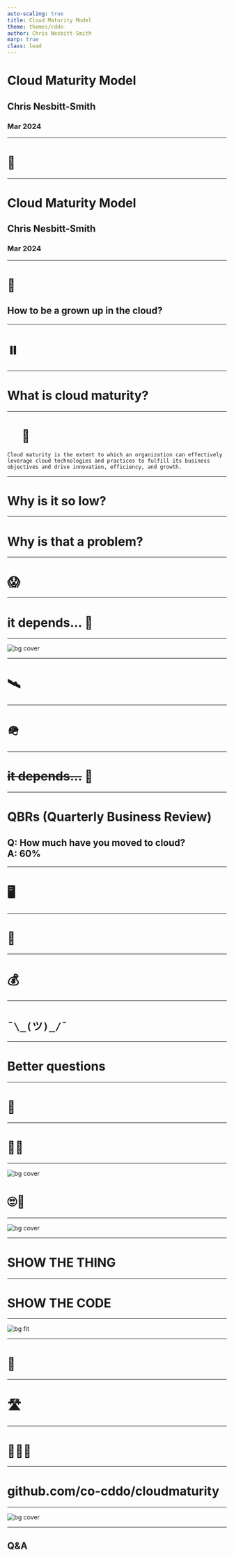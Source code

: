 ```yaml
---
auto-scaling: true
title: Cloud Maturity Model
theme: themes/cddo
author: Chris Nesbitt-Smith
marp: true
class: lead
---
```


# Cloud Maturity Model

## Chris Nesbitt-Smith

### Mar 2024


---

# 🎥 <!--fit-->

<!--
Housekeeping

I'm about to start recording, if you don't want to be in it, turn off your camera, or leave and watch it offline, you know the drill by now.
<START RECORDING>
-->

---
<!-- _class: front -->

# Cloud Maturity Model

## Chris Nesbitt-Smith

### Mar 2024

<!--
Hello, I'm Chris, I'm a consultant at CDDO, working with the cloud and platforms team.

I'm going to talk about a thing I've been working on for a few months, looking at cloud maturity.
-->

---

# 🔞<!--fit-->

## How to be a grown up in the cloud? <!--fit-->

<!-- The original title for this talk was: 

How to be a grown up in the cloud
because clickbait. -->

---

# ⏸️ <!--fit-->

<!-- Before the grand reveal, theres some things to clarify and provide context -->

---

# What is cloud maturity?<!--fit-->

<!--
What is cloud maturity anyway?

I cheated, I did what everyone else has done for the past 12 months, and asked ChatGPT.
-->

---

# &nbsp;&nbsp;&nbsp;&nbsp;&nbsp;🤖&nbsp;&nbsp;&nbsp;&nbsp;&nbsp; <!--fit-->
`Cloud maturity is the extent to which an organization can effectively leverage cloud technologies and practices to fulfill its business objectives and drive innovation, efficiency, and growth.`

<!--
The answer I got after some prompt engineering was: 

Cloud maturity is the extent to which an organization can effectively leverage cloud technologies and practices to fulfill its business objectives and drive innovation, efficiency, and growth.
-->

---

# Why is it so low? <!--fit-->

<!--
Why is it so low? well thats easy, its hard

And usually any organization's use of cloud starts with something small, possibly incidental, and then it all snowballs from that, and no one goes back to burn it to the ground when you learn new things and start again.
-->

---

# Why is that a problem?<!--fit-->

<!--
Why is that a problem?

Well it's risk, everything from financial risk with spiraling costs to operational risk with growing complexity, security with lack of observability of what is going on to even know if you've been breached let alone mitigate against it.
-->

---
<!-- _class: frame lead -->

# 😱 <!--fit-->

<!-- oh gosh that sounds bad right? well.. -->

---

# it depends... 🥱 <!--fit-->

<!-- it depends, and people usually mistake me for an architect and wander off when I say things like that -->

---

![bg cover](images/cddo/schoolmenu.png)

<!--
take my kids school menu for example

I'd hope you'd agree that its probably not a proportionate answer to have the equal rigor of protective controls applied to this as you might find on say the personal data of the children showing who is eligible for free school meals and thus their parents financial state, which children have been referred to social services, ability to change who is on the list to collect them, and so on.

Or is it necessary to serve this from a multi-national content delivery network that ensures it's available with sub second latency delivered anywhere on the planet?
-->

---

# 🛰️ <!--fit-->

<!-- or beyond -->

---

# 🪖<!--fit-->

<!--
So its hard, and it does depend, but thats not useful or actionable
-->

---

# ~~it depends...~~ 🙅 <!--fit-->
<!-- lets have some opinions -->

---

# QBRs (Quarterly Business Review)<!--fit-->

## Q: How much have you moved to cloud?<br/>A: 60% <!--fit-->

<!--
Today we in the QBRs we ask departments how much have you moved to public cloud
and they'll respond with no greater context, say 70%. but what is that?
-->

---

# 🖥️<!--fit-->

<!-- maybe its servers, or virtual servers -->

---

# 💾<!--fit-->

<!-- maybe its the amount of data 

(thats a 3.5 inch floppy disk by the way, it pains me to have to explain that, the astute will notice the emoji is a 720 kilobyte read only one, if you can explain why come find me in white chapel building and I'll buy you a coffee downstairs)

TANGENTS
-->

---

# 💰<!--fit-->

<!-- maybe its money?
-->

---

# `¯\_(ツ)_/¯` <!--fit-->

<!--
who knows, basically anything between zero and 100% is interesting to track for a single department, but its not a usable metric between departments, nor does it suggest good/bad/on track/behind, or any other context.

And indeed if they're full steam ahead into creating a future legacy in cloud
-->

---

# Better questions <!--fit-->

<!--
We're well overdue some better questions.
-->

---

# 🏏 <!--fit-->

<!--
That we can take the answers from them to chastise the departments with, right?
Thats the nearest emoji I could find to a stick
-->

---

# 🙅‍♂️ <!--fit-->

<!--
No, that's not helpful.
-->

---

![bg cover](./images/words.jpeg)

# 🙄🤖 <!--fit-->

<!--
OK I know you really came here wanting to see a million words on a slide not just an emoji or two-->

---

![bg cover](./images/excitedkidscode.jpeg)

<!-- so we've reached the point where I show you the thing and some code, hooray! -->

---

# SHOW THE THING <!--fit-->

<!--
- no state or database, you can save/extract, but we're CDDO
- the report is actionable guidance, it is not a stick
- we're not the fun police
- pointing to the cloud vendors on how to do the things, not reinventing the world / duping docs
-->

---

# SHOW THE CODE <!--fit-->

<!--
- its markdown
- its static html
-->

---

![bg fit](./images/cddo/cmm-pr-screenshot.png)

<!--
Some neat things have happened, I'm developing this in the open, on github, and a few days ago I got my first out the blue pull request fixing a thing.
-->

---

<!-- _class: frame lead -->

# 🥳 <!--fit-->

<!-- Well thats lovely! horrah Open source for the win -->

---

# 🛣️<!--fit-->

<!--
So where to now, well I'm working towards in the next week or so when I've got just enough guidance to test this with some real department teams as an alpha and see if this is useful and or helpful, if you know any friendly ones then let me know.
-->

---

<!-- _class: frame lead -->

# 🐙🦖🦩 <!--fit-->

<!-- What else, well theres maybe a thing in this that might be reusable, I'm aware lots of CDDO folk are thinking about maturity models and how they're going to measure maturity in departments for their respective domains, so if this sort of approach is useful to you, then please ping me an email and lets chat.
-->

---

<!-- _class: frame lead -->

# github.com/co-cddo/cloudmaturity <!--fit-->

<!-- the code is open source, so feel free to steal it, but I'd suggest its probably more sensible we extract the interesting bits into a reusable thing with a bit of guidance of how to set it up, in theory given the content is all markdown, it should be accessible for non-developers to add content to -->

---

![bg cover](images/oldmanyellsatcloud.png)

<!-- Thank you for your time, if you don't get a chance to ask a question, or you're watching the recording of this, please do find me on google chat or email me -->

---

## Q&A <!--fit-->

<!--
You'll be pleased to know I've run out of slides, the best thing you could do right now is tell me I'm wrong, missing the point or for any other reason to stop.

I've hopefully not been on mute the whole time so I will now invite your very best heckles, failing that questions work too.
-->

